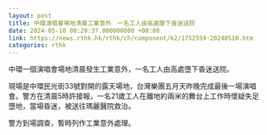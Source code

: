 ```yaml
---
layout: post
title: 中環演唱會場地清晨工業意外　一名工人由高處墮下昏迷送院
date: 2024-05-10 08:20:37.000000000 +08:00
link: https://news.rthk.hk/rthk/ch/component/k2/1752559-20240510.htm
categories: rthk
---
```


中環一個演唱會場地清晨發生工業意外，一名工人由高處墮下昏迷送院。 

現場是中環民光街33號對開的露天場地，台灣樂團五月天昨晚完成最後一場演唱會。警方在清晨5時許接報，一名21歲工人在離地約兩米的舞台上工作時懷疑失足墮地，當場昏迷，被送往瑪麗醫院救治。

警方到場調查，暫時列作工業意外處理。
